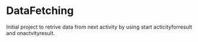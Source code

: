 # DataFetching
Initial project to retrive data from next activity by using start acticityforresult and onactvityresult.
